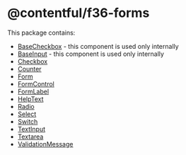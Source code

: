 # @contentful/f36-forms

This package contains:

- [BaseCheckbox](./src/base-checkbox) - this component is used only internally
- [BaseInput](./src/base-input) - this component is used only internally
- [Checkbox](./src/checkbox)
- [Counter](./src/counter)
- [Form](./src/form)
- [FormControl](./src/form-control)
- [FormLabel](./src/form-label)
- [HelpText](./src/help-text)
- [Radio](./src/radio)
- [Select](./src/select)
- [Switch](./src/switch)
- [TextInput](./src/text-input)
- [Textarea](./src/textarea)
- [ValidationMessage](./src/validation-message)
